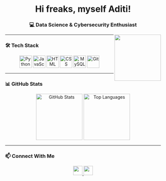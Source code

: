 <h1 align="center">Hi freaks, myself Aditi! </h1>

<h3 align="center">💻 Data Science & Cybersecurity Enthusiast </h3>

<img align="right" height="150" src="https://media1.giphy.com/media/v1.Y2lkPTc5MGI3NjExamE0eXM4MmNnZ2Vld2I4enJ4bXE5YzFheWdidjhzZWgydXYwYnR1dyZlcD12MV9pbnRlcm5hbF9naWZfYnlfaWQmY3Q9Zw/4PZC0622p78vD0OZSs/giphy.gif" />

---

### 🛠 Tech Stack  
<div align="center">
  <img src="https://cdn.jsdelivr.net/gh/devicons/devicon/icons/python/python-original.svg" height="40" alt="Python" />
  <img src="https://cdn.jsdelivr.net/gh/devicons/devicon/icons/javascript/javascript-original.svg" height="40" alt="JavaScript" />
  <img src="https://cdn.jsdelivr.net/gh/devicons/devicon/icons/html5/html5-original.svg" height="40" alt="HTML" />
  <img src="https://cdn.jsdelivr.net/gh/devicons/devicon/icons/css3/css3-original.svg" height="40" alt="CSS" />
  <img src="https://cdn.jsdelivr.net/gh/devicons/devicon/icons/mysql/mysql-original.svg" height="40" alt="MySQL" />
  <img src="https://cdn.jsdelivr.net/gh/devicons/devicon/icons/git/git-original.svg" height="40" alt="Git" />
</div>

---

### 📊 GitHub Stats  
<div align="center">
  <img src="https://github-readme-stats.vercel.app/api?username=yehaditii&show_icons=true&theme=dracula" height="150" alt="GitHub Stats" />
  <img src="https://github-readme-stats.vercel.app/api/top-langs/?username=yehaditii&layout=compact&theme=dracula" height="150" alt="Top Languages" />
</div>

---

### 📫 Connect With Me  
<div align="center">
  <a href="mailto:aditijha7207@gmail.com" target="_blank">
    <img src="https://img.shields.io/badge/Gmail-red?logo=gmail&style=for-the-badge" height="30" />
  </a>
  <a href="https://discord.com/users/yehaditii" target="_blank">
    <img src="https://img.shields.io/badge/Discord-blue?logo=discord&style=for-the-badge" height="30" />
  </a>
</div>
